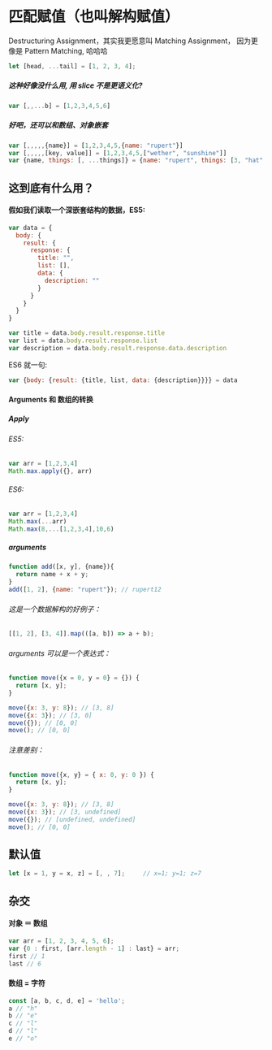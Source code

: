 # 匹配赋值（也叫解构赋值）
Destructuring Assignment，其实我更愿意叫 Matching Assignment， 因为更像是 Pattern Matching, 哈哈哈


```js
let [head, ...tail] = [1, 2, 3, 4];
```

##### 这种好像没什么用, 用 slice 不是更语义化?
```js
var [,,...b] = [1,2,3,4,5,6]
```

##### 好吧，还可以和数组、对象嵌套
```js
var [,,,,,{name}] = [1,2,3,4,5,{name: "rupert"}]
var [,,,,,[key, value]] = [1,2,3,4,5,["wether", "sunshine"]]
var {name, things: [, ...things]} = {name: "rupert", things: [3, "hat", "clothes", "pen"]}
```

## 这到底有什么用？

#### 假如我们读取一个深嵌套结构的数据，ES5:
```js
var data = {
  body: {
    result: {
      response: {
        title: "",
        list: [],
        data: {
          description: ""
        }
      }
    }
  }
}

var title = data.body.result.response.title
var list = data.body.result.response.list
var description = data.body.result.response.data.description
```
ES6 就一句:
```js
var {body: {result: {title, list, data: {description}}}} = data

```
#### Arguments 和 数组的转换

##### Apply
###### ES5:
```js
var arr = [1,2,3,4]
Math.max.apply({}, arr)
```
###### ES6:
```js
var arr = [1,2,3,4]
Math.max(...arr)
Math.max(8,...[1,2,3,4],10,6)
```
##### arguments

```js
function add([x, y], {name}){
  return name + x + y;
}
add([1, 2], {name: "rupert"}); // rupert12 
```

###### 这是一个数据解构的好例子：
```js
[[1, 2], [3, 4]].map(([a, b]) => a + b);
```
###### arguments 可以是一个表达式：
```js
function move({x = 0, y = 0} = {}) {
  return [x, y];
}

move({x: 3, y: 8}); // [3, 8]
move({x: 3}); // [3, 0]
move({}); // [0, 0]
move(); // [0, 0]
```
###### 注意差别：
```js
function move({x, y} = { x: 0, y: 0 }) {
  return [x, y];
}

move({x: 3, y: 8}); // [3, 8]
move({x: 3}); // [3, undefined]
move({}); // [undefined, undefined]
move(); // [0, 0]
```
## 默认值

```js
let [x = 1, y = x, z] = [, , 7];     // x=1; y=1; z=7
```

## 杂交

#### 对象 ＝ 数组
```js
var arr = [1, 2, 3, 4, 5, 6];
var {0 : first, [arr.length - 1] : last} = arr;
first // 1
last // 6
```

#### 数组 = 字符
```js
const [a, b, c, d, e] = 'hello';
a // "h"
b // "e"
c // "l"
d // "l"
e // "o"
```
